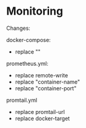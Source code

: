 # Monitoring

Changes:

docker-compose:
- replace "<external-network>"

prometheus.yml:
- replace remote-write
- replace "container-name"
- replace "container-port"

promtail.yml
- replace promtail-url
- replace docker-target
